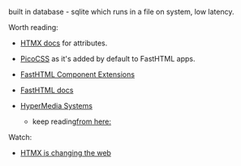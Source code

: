 built in database - sqlite which runs in a file on system, low latency.

Worth reading:

- [HTMX docs](https://htmx.org/reference/#attributes) for attributes.
- [PicoCSS](https://picocss.com/) as it's added by default to FastHTML apps.
- [FastHTML Component Extensions](https://docs.fastht.ml/api/xtend.html)
- [FastHTML docs](https://fasthtml.dev/)

- [HyperMedia Systems](https://hypermedia.systems/book/contents/)
  - keep reading[from here:](https://hypermedia.systems/hypermedia-a-reintroduction/)

Watch:

- [HTMX is changing the web](https://www.youtube.com/watch?v=WuipZMUch18)
